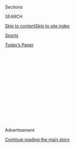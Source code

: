 <div id="app">

<div>

<div>

<div>

<div class="NYTAppHideMasthead css-1q2w90k e1suatyy0">

<div class="section css-ui9rw0 e1suatyy2">

<div class="css-eph4ug er09x8g0">

<div class="css-6n7j50">

</div>

<span class="css-1dv1kvn">Sections</span>

<div class="css-10488qs">

<span class="css-1dv1kvn">SEARCH</span>

</div>

[Skip to content](#site-content)[Skip to site index](#site-index)

</div>

<div id="masthead-section-label" class="css-1wr3we4 eaxe0e00">

[Sports](https://www.nytimes.com/section/sports)

</div>

<div class="css-10698na e1huz5gh0">

</div>

</div>

<div id="masthead-bar-one" class="section hasLinks css-15hmgas e1csuq9d3">

<div class="css-uqyvli e1csuq9d0">

</div>

<div class="css-1uqjmks e1csuq9d1">

</div>

<div class="css-9e9ivx">

[](https://myaccount.nytimes.com/auth/login?response_type=cookie&client_id=vi)

</div>

<div class="css-1bvtpon e1csuq9d2">

[Today’s Paper](https://www.nytimes.com/section/todayspaper)

</div>

</div>

</div>

</div>

<div data-aria-hidden="false">

<div id="site-content" role="main">

<div>

<div class="css-1aor85t" style="opacity:0.000000001;z-index:-1;visibility:hidden">

<div class="css-1hqnpie">

<div class="css-epjblv">

<span class="css-17xtcya">[Sports](/section/sports)</span><span class="css-x15j1o">|</span><span class="css-fwqvlz">The
Weird, Disturbing (and Comforting) Return of Pro Sports</span>

</div>

<div class="css-k008qs">

<div class="css-1iwv8en">

<span class="css-18z7m18"></span>

<div>

</div>

</div>

<span class="css-1n6z4y">https://nyti.ms/3kjRlqy</span>

<div class="css-1705lsu">

<div class="css-4xjgmj">

<div class="css-4skfbu" role="toolbar" data-aria-label="Social Media Share buttons, Save button, and Comments Panel with current comment count" data-testid="share-tools">

  - 
  - 
  - 
  - 
    
    <div class="css-6n7j50">
    
    </div>

  - 
  - 

</div>

</div>

</div>

</div>

</div>

</div>

<div id="NYT_TOP_BANNER_REGION" class="css-13pd83m">

</div>

<div id="top-wrapper" class="css-1sy8kpn">

<div id="top-slug" class="css-l9onyx">

Advertisement

</div>

[Continue reading the main story](#after-top)

<div class="ad top-wrapper" style="text-align:center;height:100%;display:block;min-height:250px">

<div id="top" class="place-ad" data-position="top" data-size-key="top">

</div>

</div>

<div id="after-top">

</div>

</div>

<div>

<div id="sponsor-wrapper" class="css-1hyfx7x">

<div id="sponsor-slug" class="css-19vbshk">

Supported by

</div>

[Continue reading the main story](#after-sponsor)

<div id="sponsor" class="ad sponsor-wrapper" style="text-align:center;height:100%;display:block">

</div>

<div id="after-sponsor">

</div>

</div>

<div class="css-186x18t">

essay

</div>

<div class="css-1vkm6nb ehdk2mb0">

# The Weird, Disturbing (and Comforting) Return of Pro Sports

</div>

The swirl of conflicting emotions about the return of sports, and
whether it will last, seems apt for these turbulent times of pandemic
and social unrest.

<div class="css-79elbk" data-testid="photoviewer-wrapper">

<div class="css-z3e15g" data-testid="photoviewer-wrapper-hidden">

</div>

<div class="css-1a48zt4 ehw59r15" data-testid="photoviewer-children">

![<span class="css-16f3y1r e13ogyst0" data-aria-hidden="true">In scenes
that have become familiar for sports fans during the pandemic, the San
Antonio Spurs knelt for the national anthem on Wednesday in an empty
arena in Florida. Coach Gregg Popovich, at 71 the oldest coach in the
N.B.A., stood alongside them, wearing a mask to protect himself from the
coronavirus.</span><span class="css-cnj6d5 e1z0qqy90" itemprop="copyrightHolder"><span class="css-1ly73wi e1tej78p0">Credit...</span><span><span>Pool
photo by Kim
Klement</span></span></span>](https://static01.nyt.com/images/2020/08/07/sports/07virus-barry-essay-1/merlin_175347507_4775680e-0b1d-428b-ab2f-f74866de0bb2-articleLarge.jpg?quality=75&auto=webp&disable=upscale)

</div>

</div>

<div class="css-18e8msd">

<div class="css-vp77d3 epjyd6m0">

<div class="css-hus3qt ey68jwv0" data-aria-hidden="true">

[![Dan
Barry](https://static01.nyt.com/images/2018/02/16/multimedia/author-dan-barry/author-dan-barry-thumbLarge.jpg
"Dan Barry")](https://www.nytimes.com/by/dan-barry)

</div>

<div class="css-1baulvz">

By [<span class="css-1baulvz last-byline" itemprop="name">Dan
Barry</span>](https://www.nytimes.com/by/dan-barry)

</div>

</div>

  - Aug. 7, 2020

  - 
    
    <div class="css-4xjgmj">
    
    <div class="css-d8bdto" role="toolbar" data-aria-label="Social Media Share buttons, Save button, and Comments Panel with current comment count" data-testid="share-tools">
    
      - 
      - 
      - 
      - 
        
        <div class="css-6n7j50">
        
        </div>
    
      - 
      - 
    
    </div>
    
    </div>

</div>

</div>

<div class="section meteredContent css-1r7ky0e" name="articleBody" itemprop="articleBody">

<div class="css-1fanzo5 StoryBodyCompanionColumn">

<div class="css-53u6y8">

Finally, we thought: Sports.

After months of living in a state of paralytic dread, we could once
again find distraction in a jump shot, a slap shot, a moon shot. We
could set aside our fears and anxieties — our grief — for matters no
more urgent than a man on second with two out and the count
three-and-two.

Of course, the pandemic would keep our exuberant fandom in check. We
would still not be able to sit cheek-by-jowl in a ballpark, spraying
words, sauerkraut and who knows what else with every pitch. Or boo — in
person\! — the Houston Astros for the cheating that forever taints their
2017 championship. Or have the distinct honor of paying $11 for a beer
at Citi Field.

But at least there would be sports from a safe distance. We could grab a
cold one, lean back and lose ourselves in a televised game of ultimate
and wonderful inconsequence.

If only we had the capacity of certain leaders for magical thinking.

Such tricks of the mind would allow us to take in the dystopian comedy
of it all — the prerecorded crowd noises and the cardboard and video
stand-ins for fans — without thinking too hard about the health
implications for the athletes; without being nagged by thoughts of: Is
this all right?

</div>

</div>

<div class="css-1fanzo5 StoryBodyCompanionColumn">

<div class="css-53u6y8">

There is no question that sports have provided some diversion since they
stutter-stepped back into our lives. That offensive put-back by Anthony
Davis of the Los Angeles Lakers. That orange-and-white twirl of a
3-pointer by Sabrina Ionescu of the Liberty. That putt from another ZIP
code by Dustin Johnson. That pair of home runs by Aaron Judge of the
Yankees.

Nor is there any question that basketball, in particular, has insisted
that we not forget matters even larger than a contagion. W.N.B.A.
players have dedicated the season to Breonna Taylor, a Black medical
worker who was killed by police during the execution of a no-knock
warrant in Louisville. And N.B.A. players are wearing jerseys with words
of righteousness. Black Lives Matter. Equality. Justice. Vote.

</div>

</div>

<div class="css-79elbk" data-testid="photoviewer-wrapper">

<div class="css-z3e15g" data-testid="photoviewer-wrapper-hidden">

</div>

<div class="css-1a48zt4 ehw59r15" data-testid="photoviewer-children">

![<span class="css-16f3y1r e13ogyst0" data-aria-hidden="true">While some
see sports as a distraction from the outside world, W.N.B.A. players
have worked hard to make sure people do not forget the world around
them, with gestures like wearing t-shirts to honor Breonna Taylor, a
Black medical worker who was killed by police during the execution of a
no-knock warrant in
Louisville.</span><span class="css-cnj6d5 e1z0qqy90" itemprop="copyrightHolder"><span class="css-1ly73wi e1tej78p0">Credit...</span><span>Phelan
M. Ebenhack/Associated
Press</span></span>](https://static01.nyt.com/images/2020/08/07/sports/07virus-barry-essay-2/merlin_174967407_29df324c-58cb-449a-921b-77d582a2736f-articleLarge.jpg?quality=75&auto=webp&disable=upscale)

</div>

</div>

<div class="css-1fanzo5 StoryBodyCompanionColumn">

<div class="css-53u6y8">

Still, our sports cable package for the summer of 2020 has been on the W
& D Channel: Weird and Disturbing.

Remember when a mourning dove flew across a baseball diamond in 2001 —
just as Randy Johnson unleashed one of his trademark 100-mile-per-hour
fastballs? Ball met bird; bird ceased to exist.

</div>

</div>

<div class="css-1fanzo5 StoryBodyCompanionColumn">

<div class="css-53u6y8">

Or when Rocky, the Denver Nuggets mascot, passed out while being lowered
from the rafters as part of an over-the-top stunt in 2013? He would
recover, but not before descending, seemingly lifeless, to the floor.

Well, multiply exploding bird and unconscious mascot by a thousand and
it’s still nowhere close to matching the mind-boggling oddness of the
2020 sports world.

To begin with, hockey and basketball are not supposed to be “in season”
in August. Nor are their games supposed to be played in a bio-dome
(Please keep a safe social distance from the 1996 Pauly Shore “comedy”
by the same name.).

It must be noted that these restricted venues for playoff contenders
have their charms. For example, they have allowed games to be played in
states of purity, free of T-shirt cannons, tossed seafood and the
Knicks.

<div id="NYT_MAIN_CONTENT_2_REGION" class="css-9tf9ac">

<div>

<div id="styln-prism-freeform-1595872471455" class="section interactive-content interactive-size-medium css-1ftcdic">

<div class="css-17ih8de interactive-body">

<div id="prism-freeform-block-1823" class="css-19mumt8" role="complementary" data-storyline="The Coronavirus Outbreak" data-truncated="false" tabindex="0">

<div class="css-a8d9oz">

<div>

### The Coronavirus Outbreak

#### Sports and the Virus

Updated Aug. 7, 2020

Here’s what’s happening as the world of sports slowly comes back to
life:

  -   - Baseball [tightened its virus
        protocols](https://www.nytimes.com/2020/08/06/sports/baseball/mlb-safety-protocols.html?action=click&pgtype=Article&state=default&region=MAIN_CONTENT_2&context=storylines_keepup)
        again: Players and staff members must wear masks in more places
        and cannot visit “bars, lounges or malls” when they are home.
      - With no live crowd noise as a buffer at baseball games,
        [on-field sounds are easy to
        hear](https://www.nytimes.com/2020/08/06/sports/baseball/mlb-swearing.html?action=click&pgtype=Article&state=default&region=MAIN_CONTENT_2&context=storylines_keepup)
        on broadcasts — and it’s not all rated PG.
      - The University of Connecticut [canceled its football
        season](https://www.nytimes.com/2020/08/05/sports/ncaafootball/coronavirus-uconn-cancels-football.html?action=click&pgtype=Article&state=default&region=MAIN_CONTENT_2&context=storylines_keepup),
        and Divisions II and III scrapped all of their fall
        championships.

<div id="styln-survey-component-1823" class="styln-survey-component">

</div>

</div>

</div>

</div>

</div>

</div>

</div>

</div>

Ultimately, though, sports have often mirrored the unsettling and
surreal that continues to be lived beyond the playing field.

</div>

</div>

<div class="css-79elbk" data-testid="photoviewer-wrapper">

<div class="css-z3e15g" data-testid="photoviewer-wrapper-hidden">

</div>

<div class="css-1a48zt4 ehw59r15" data-testid="photoviewer-children">

<div class="css-1xdhyk6 erfvjey0">

<span class="css-1ly73wi e1tej78p0">Image</span>

<div class="css-zjzyr8">

<div data-testid="lazyimage-container" style="height:257.77777777777777px">

</div>

</div>

</div>

<span class="css-16f3y1r e13ogyst0" data-aria-hidden="true">Crowd noise
has not been an issue in golf, with Dustin Johnson seemingly having the
entirety of T.P.C. River Highlands to himself back in
June.</span><span class="css-cnj6d5 e1z0qqy90" itemprop="copyrightHolder"><span class="css-1ly73wi e1tej78p0">Credit...</span><span>Rob
Carr/Getty Images</span></span>

</div>

</div>

<div class="css-1fanzo5 StoryBodyCompanionColumn">

<div class="css-53u6y8">

Take the team benches in the Florida “bubble” where N.B.A. games are
being held and where players are routinely tested before being allowed
to compete. Each team has three rows of chairs separated by considerable
space. Players not in the game often wear face masks. They even have
their own Gatorade stations to ward against sharing drinks.

</div>

</div>

<div class="css-1fanzo5 StoryBodyCompanionColumn">

<div class="css-53u6y8">

Then, with the wave of a coach’s hand, they are sent into the game to
play “man to man,” breathing on and sweating against their opponents as
though it was 2019 — old school.

Witnessing all this, virtually, are fans who have used a certain app
that allows their images to appear to be cheering from the stands. But
there is no uniformity in size, resulting in what looks like
Humpty-Dumpty-size spectators propped in chairs beside those of normal
proportions.

Once seen, it cannot be unseen.

The struggle to suspend disbelief is even harder when watching baseball.

Some of the empty ballparks have dispensed with pretense. At Nationals
Park in Washington, D.C., television viewers are treated to a blue
backdrop of empty seats bearing the Delta Air Lines logo, as if to
remind us of a time when people actually flew to destinations; when
people actually HAD destinations.

Citi Field, meanwhile, has filled seats with cardboard cutouts of Mets
fans who have donated to charity the sum of $86. This is either a
reference to the team’s last world championship — 34 long years ago — or
a signal that this plague year should just be eighty-sixed from memory.

Watching a baseball broadcast, you can be lulled into thinking that
nothing has changed, an illusion fostered in part by the canned crowd
noise resounding in the background. But then come moments that jar.

</div>

</div>

<div class="css-79elbk" data-testid="photoviewer-wrapper">

<div class="css-z3e15g" data-testid="photoviewer-wrapper-hidden">

</div>

<div class="css-1a48zt4 ehw59r15" data-testid="photoviewer-children">

<div class="css-1xdhyk6 erfvjey0">

<span class="css-1ly73wi e1tej78p0">Image</span>

<div class="css-zjzyr8">

<div data-testid="lazyimage-container" style="height:257.77777777777777px">

</div>

</div>

</div>

<span class="css-16f3y1r e13ogyst0" data-aria-hidden="true">Mets fans
had the option of purchasing cutouts bearing their picture to be
displayed during games at Citi Field. The $86 cost does not include the
ability to retrieve them at the end of the
season.</span><span class="css-cnj6d5 e1z0qqy90" itemprop="copyrightHolder"><span class="css-1ly73wi e1tej78p0">Credit...</span><span>Seth
Wenig/Associated Press</span></span>

</div>

</div>

<div class="css-1fanzo5 StoryBodyCompanionColumn">

<div class="css-53u6y8">

When Yankees relief pitcher Zack Britton entered the game against the
Philadelphia Phillies the other night, the broadcaster Michael Kay
explained his appearance this way:

“He’s filling in for Aroldis Chapman, who was starting the season on the
Covid-19 list. He’s back, he’s had two negative tests in a row, but they
don’t want to rush him. They want him to face some batters. So Britton
is the closer until Chapman gets back.”

</div>

</div>

<div class="css-1fanzo5 StoryBodyCompanionColumn">

<div class="css-53u6y8">

The “Covid-19 list?”

Delivered so matter-of-factly, Kay’s report sounded as if Chapman had
begun the season on the injured list, gone through rehab, and was now
poised to rejoin the team. Only his “injury” was the coronavirus.

These are the moments that distract from the intended distractions.

In the last two weeks, 20 people associated with the Miami Marlins
(including 18 players) and 13 people with the St. Louis Cardinals
(including seven players) have tested positive for Covid-19. More than
simply disrupting the scheduling of a truncated season, these positive
tests have raised an acutely uncomfortable question:

Is all this worth it?

The other day, Mets outfielder Yoenis Cespedes failed to show up for a
game, an aberration not entirely out of character for either Cespedes or
the Mets. First came ridicule of Cespedes. Then came concern (Had he met
harm?). Then came word that he had opted out of the 2020 season because
of concerns about the coronavirus.

The skeptical among us might roll our eyes. We might note that Cespedes
was batting just .161. We might say that he had walked out on his
teammates. We might mutter that since he becomes a free agent at
season’s end, this was nothing more than business.

Or we might raise our cold drinks in a toast to Cespedes for making a
decision that felt right for him — then lean back and try in vain to get
comfortable as we watch others play through our collective pain.

</div>

</div>

<div>

</div>

</div>

<div>

</div>

<div>

</div>

<div>

</div>

<div>

<div id="bottom-wrapper" class="css-1ede5it">

<div id="bottom-slug" class="css-l9onyx">

Advertisement

</div>

[Continue reading the main story](#after-bottom)

<div id="bottom" class="ad bottom-wrapper" style="text-align:center;height:100%;display:block;min-height:90px">

</div>

<div id="after-bottom">

</div>

</div>

</div>

</div>

</div>

## Site Index

<div>

</div>

## Site Information Navigation

  - [© <span>2020</span> <span>The New York Times
    Company</span>](https://help.nytimes.com/hc/en-us/articles/115014792127-Copyright-notice)

<!-- end list -->

  - [NYTCo](https://www.nytco.com/)
  - [Contact
    Us](https://help.nytimes.com/hc/en-us/articles/115015385887-Contact-Us)
  - [Work with us](https://www.nytco.com/careers/)
  - [Advertise](https://nytmediakit.com/)
  - [T Brand Studio](http://www.tbrandstudio.com/)
  - [Your Ad
    Choices](https://www.nytimes.com/privacy/cookie-policy#how-do-i-manage-trackers)
  - [Privacy](https://www.nytimes.com/privacy)
  - [Terms of
    Service](https://help.nytimes.com/hc/en-us/articles/115014893428-Terms-of-service)
  - [Terms of
    Sale](https://help.nytimes.com/hc/en-us/articles/115014893968-Terms-of-sale)
  - [Site Map](https://spiderbites.nytimes.com)
  - [Help](https://help.nytimes.com/hc/en-us)
  - [Subscriptions](https://www.nytimes.com/subscription?campaignId=37WXW)

</div>

</div>

</div>

</div>
